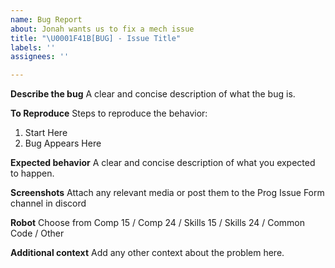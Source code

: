 ```yaml
---
name: Bug Report
about: Jonah wants us to fix a mech issue
title: "\U0001F41B[BUG] - Issue Title"
labels: ''
assignees: ''

---
```


**Describe the bug**
A clear and concise description of what the bug is.

**To Reproduce**
Steps to reproduce the behavior:
1. Start Here
2. Bug Appears Here

**Expected behavior**
A clear and concise description of what you expected to happen.

**Screenshots**
Attach any relevant media or post them to the Prog Issue Form channel in discord

**Robot**
Choose from Comp 15 / Comp 24 / Skills 15 / Skills 24 / Common Code / Other

**Additional context**
Add any other context about the problem here.
